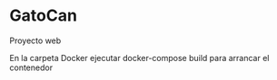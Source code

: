 # GatoCan
Proyecto web

En la carpeta Docker ejecutar docker-compose build para arrancar el contenedor